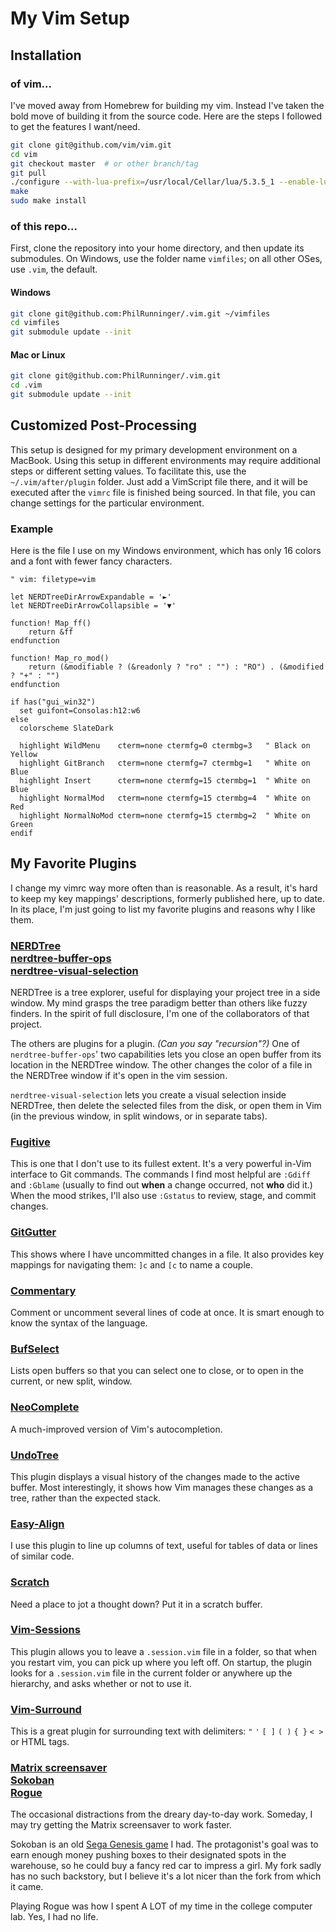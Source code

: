 # My Vim Setup

## Installation
### of vim...
I've moved away from Homebrew for building my vim. Instead I've taken the bold move of building it from the source code. Here are the steps I followed to get the features I want/need.

```bash
git clone git@github.com/vim/vim.git
cd vim
git checkout master  # or other branch/tag
git pull
./configure --with-lua-prefix=/usr/local/Cellar/lua/5.3.5_1 --enable-luainterp --disable-gui --enable-pythoninterp=yes --with-features=huge
make
sudo make install
```

### of this repo...
First, clone the repository into your home directory, and then update its submodules. On Windows, use the folder name `vimfiles`; on all other OSes, use `.vim`, the default.

#### Windows

```bash
git clone git@github.com:PhilRunninger/.vim.git ~/vimfiles
cd vimfiles
git submodule update --init
```
#### Mac or Linux

```bash
git clone git@github.com:PhilRunninger/.vim.git
cd .vim
git submodule update --init
```

## Customized Post-Processing

This setup is designed for my primary development environment on a MacBook. Using this setup in different environments may require additional steps or different setting values. To facilitate this, use the `~/.vim/after/plugin` folder. Just add a VimScript file there, and it will be executed after the `vimrc` file is finished being sourced. In that file, you can change settings for the particular environment.

### Example

Here is the file I use on my Windows environment, which has only 16 colors and a font with fewer fancy characters.

```vim
" vim: filetype=vim

let NERDTreeDirArrowExpandable = '►'
let NERDTreeDirArrowCollapsible = '▼'

function! Map_ff()
    return &ff
endfunction

function! Map_ro_mod()
    return (&modifiable ? (&readonly ? "ro" : "") : "RO") . (&modified ? "+" : "")
endfunction

if has("gui_win32")
  set guifont=Consolas:h12:w6
else
  colorscheme SlateDark

  highlight WildMenu    cterm=none ctermfg=0 ctermbg=3   " Black on Yellow
  highlight GitBranch   cterm=none ctermfg=7 ctermbg=1   " White on Blue
  highlight Insert      cterm=none ctermfg=15 ctermbg=1  " White on Blue
  highlight NormalMod   cterm=none ctermfg=15 ctermbg=4  " White on Red
  highlight NormalNoMod cterm=none ctermfg=15 ctermbg=2  " White on Green
endif
```

## My Favorite Plugins

I change my vimrc way more often than is reasonable. As a result, it's hard to keep my key mappings' descriptions, formerly published here, up to date. In its place, I'm just going to list my favorite plugins and reasons why I like them.

### [NERDTree](https://github.com/scrooloose/nerdtree)<br/>[nerdtree-buffer-ops](https://github.com/PhilRunninger/nerdtree-buffer-ops.git)<br/>[nerdtree-visual-selection](https://github.com/PhilRunninger/nerdtree-visual-selection.git)
NERDTree is a tree explorer, useful for displaying your project tree in a side window. My mind grasps the tree paradigm better than others like fuzzy finders. In the spirit of full disclosure, I'm one of the collaborators of that project.

The others are plugins for a plugin. *(Can you say "recursion"?)* One of `nerdtree-buffer-ops`' two capabilities lets you close an open buffer from its location in the NERDTree window. The other changes the color of a file in the NERDTree window if it's open in the vim session.

`nerdtree-visual-selection` lets you create a visual selection inside NERDTree, then delete the selected files from the disk, or open them in Vim (in the previous window, in split windows, or in separate tabs).

### [Fugitive](https://github.com/tpope/vim-fugitive)
This is one that I don't use to its fullest extent. It's a very powerful in-Vim interface to Git commands. The commands I find most helpful are `:Gdiff` and `:Gblame` (usually to find out **when** a change occurred, not **who** did it.) When the mood strikes, I'll also use `:Gstatus` to review, stage, and commit changes.

### [](https://github.com/w0rp/ale.git)
### [GitGutter](https://github.com/airblade/vim-gitgutter)
This shows where I have uncommitted changes in a file. It also provides key mappings for navigating them: `]c` and `[c` to name a couple.

### [Commentary](https://github.com/tpope/vim-commentary.git)
Comment or uncomment several lines of code at once. It is smart enough to know the syntax of the language.

### [](https://github.com/diepm/vim-rest-console.git)
### [BufSelect](https://github.com/PhilRunninger/bufselect.vim.git)
Lists open buffers so that you can select one to close, or to open in the current, or new split, window.

### [](https://github.com/guns/xterm-color-table.vim)
### [](https://github.com/morhetz/gruvbox.git)
### [](https://github.com/sotte/presenting.vim.git)
### [NeoComplete](https://github.com/Shougo/neocomplete.vim)
A much-improved version of Vim's autocompletion.

### [UndoTree](https://github.com/mbbill/undotree)
This plugin displays a visual history of the changes made to the active buffer. Most interestingly, it shows how Vim manages these changes as a tree, rather than the expected stack.

### [Easy-Align](https://github.com/junegunn/vim-easy-align)
I use this plugin to line up columns of text, useful for tables of data or lines of similar code.

### [Scratch](https://github.com/mtth/scratch.vim)
Need a place to jot a thought down? Put it in a scratch buffer.

### [Vim-Sessions](https://github.com/PhilRunninger/vim-sessions.git)
This plugin allows you to leave a `.session.vim` file in a folder, so that when you restart vim, you can pick up where you left off. On startup, the plugin looks for a `.session.vim` file in the current folder or anywhere up the hierarchy, and asks whether or not to use it.

### [](https://github.com/kshenoy/vim-signature)
### [](https://github.com/tpope/vim-repeat)
### [Vim-Surround](https://github.com/tpope/vim-surround)
This is a great plugin for surrounding text with delimiters: `"` `'` `[ ]` `( )` `{ }` `< >` or HTML tags.

### [](https://github.com/tpope/vim-unimpaired)
### [](https://github.com/tommcdo/vim-exchange.git)
### [](https://github.com/chrisbra/Recover.vim.git)
### [](https://github.com/lfv89/vim-interestingwords.git)
### [](https://github.com/tpope/vim-markdown)
### [](https://github.com/elzr/vim-json)
### [](https://github.com/vim-scripts/NSIS-syntax-highlighting)
### [](https://github.com/chrisbra/csv.vim)
### [](https://github.com/tpope/vim-jdaddy)

### [Matrix screensaver](https://github.com/uguu-org/vim-matrix-screensaver.git)<br/>[Sokoban](https://github.com/PhilRunninger/sokoban.vim.git)<br/>[Rogue](https://github.com/katono/rogue.vim.git)
The occasional distractions from the dreary day-to-day work. Someday, I may try getting the Matrix screensaver to work faster.

Sokoban is an old [Sega Genesis game](https://segaretro.org/Shove_It!_...The_Warehouse_Game) I had. The protagonist's goal was to earn enough money pushing boxes to their designated spots in the warehouse, so he could buy a fancy red car to impress a girl. My fork sadly has no such backstory, but I believe it's a lot nicer than the fork from which it came.

Playing Rogue was how I spent A LOT of my time in the college computer lab. Yes, I had no life.
